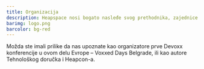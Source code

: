 ```yaml
---
title: Organizacija
description: Heapspace nosi bogato nasleđe svog prethodnika, zajednice JavaSvet, i od 2004. godine neprekidno je gradimo okupljeni oko ideje da sticanje novih znanja menja sve(s)t.
barimg: logo.png
barcolor: bg-red
---
```


Možda ste imali prilike da nas upoznate kao organizatore prve Devoxx konferencije u ovom delu Evrope – Voxxed Days Belgrade, ili kao autore Tehnološkog doručka i Heapcon-a.
